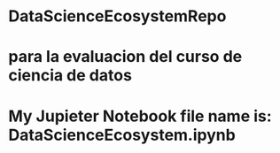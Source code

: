 # DataScienceEcosystemRepo
# para la evaluacion del curso de ciencia de datos
# My Jupieter Notebook file name is: DataScienceEcosystem.ipynb


